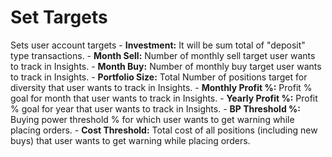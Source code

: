 # **Set Targets**

Sets user account targets
    - **Investment:** It will be sum total of "deposit" type transactions.
    - **Month Sell:** Number of monthly sell target user wants to track in Insights.
    - **Month Buy:** Number of monthly buy target user wants to track in Insights.
    - **Portfolio Size:** Total Number of positions target for diversity that user wants to track in Insights.
    - **Monthly Profit %:** Profit % goal for month that user wants to track in Insights.
    - **Yearly Profit %:** Profit % goal for year that user wants to track in Insights.
    - **BP Threshold %:** Buying power threshold % for which user wants to get warning while placing orders.
    - **Cost Threshold:** Total cost of all positions (including new buys) that user wants to get warning while placing orders.






